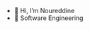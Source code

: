 - 👋 Hi, I’m Noureddine
- 🌱 Software Engineering

<!---
NourFagou/NourFagou is a ✨ special ✨ repository because its `README.md` (this file) appears on your GitHub profile.
You can click the Preview link to take a look at your changes.
--->
